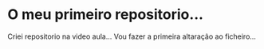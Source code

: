 # O meu primeiro repositorio...
 Criei repositorio na video aula...
Vou fazer a primeira altaração ao ficheiro...

